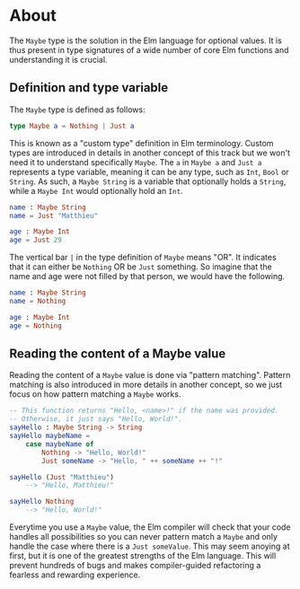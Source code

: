 # About

The `Maybe` type is the solution in the Elm language for optional values.
It is thus present in type signatures of a wide number of core Elm functions and understanding it is crucial.

## Definition and type variable

The `Maybe` type is defined as follows:

```elm
type Maybe a = Nothing | Just a
```

This is known as a "custom type" definition in Elm terminology.
Custom types are introduced in details in another concept of this track but we won't need it to understand specifically `Maybe`.
The `a` in `Maybe a` and `Just a` represents a type variable, meaning it can be any type, such as `Int`, `Bool` or `String`.
As such, a `Maybe String` is a variable that optionally holds a `String`, while a `Maybe Int` would optionally hold an `Int`.

```elm
name : Maybe String
name = Just "Matthieu"

age : Maybe Int
age = Just 29
```

The vertical bar `|` in the type definition of `Maybe` means "OR".
It indicates that it can either be `Nothing` OR be `Just` something.
So imagine that the name and age were not filled by that person, we would have the following.

```elm
name : Maybe String
name = Nothing

age : Maybe Int
age = Nothing
```

## Reading the content of a Maybe value

Reading the content of a `Maybe` value is done via "pattern matching".
Pattern matching is also introduced in more details in another concept, so we just focus on how pattern matching a `Maybe` works.

```elm
-- This function returns "Hello, <name>!" if the name was provided.
-- Otherwise, it just says "Hello, World!".
sayHello : Maybe String -> String
sayHello maybeName =
    case maybeName of
        Nothing -> "Hello, World!"
        Just someName -> "Hello, " ++ someName ++ "!"

sayHello (Just "Matthieu")
    --> "Hello, Matthieu!"

sayHello Nothing
    --> "Hello, World!"
```

Everytime you use a `Maybe` value, the Elm compiler will check that your code handles all possibilities so you can never pattern match a `Maybe` and only handle the case where there is a `Just someValue`.
This may seem anoying at first, but it is one of the greatest strengths of the Elm language.
This will prevent hundreds of bugs and makes compiler-guided refactoring a fearless and rewarding experience.

